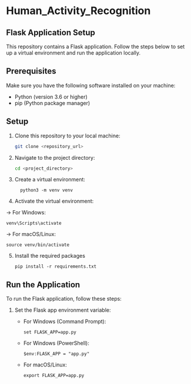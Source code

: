 
# Human_Activity_Recognition
## Flask Application Setup

This repository contains a Flask application. Follow the steps below to set up a virtual environment and run the application locally.

## Prerequisites

Make sure you have the following software installed on your machine:

- Python (version 3.6 or higher)
- pip (Python package manager)

## Setup

1. Clone this repository to your local machine:

   ```bash
   git clone <repository_url>

2. Navigate to the project directory:

   ```bash
   cd <project_directory>
   
3. Create a virtual environment:
		 
		 python3 -m venv venv

4. Activate the virtual environment:

-> For Windows:
    
	venv\Scripts\activate

-> For macOS/Linux:

    source venv/bin/activate

 5. Install the required packages

        pip install -r requirements.txt
## Run the Application

To run the Flask application, follow these steps:

1.  Set the Flask app environment variable:
    
    -   For Windows (Command Prompt):
       
        
        `set FLASK_APP=app.py` 
        
    -   For Windows (PowerShell):
        
        `$env:FLASK_APP = "app.py"` 
        
    -   For macOS/Linux:
        
        `export FLASK_APP=app.py`














